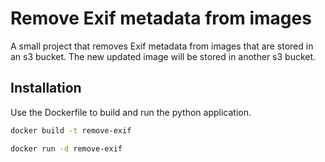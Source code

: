 # Remove Exif metadata from images

A small project that removes Exif metadata from images that are stored in an s3 bucket. The new updated image will be stored in another s3 bucket.

## Installation

Use the Dockerfile to build and run the python application.

```bash
docker build -t remove-exif
```
```bash
docker run -d remove-exif